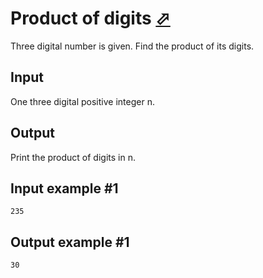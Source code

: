 # Product of digits [⬀](https://www.e-olymp.com/en/problems/906)
Three digital number is given. Find the product of its digits.

## Input
One three digital positive integer n.

## Output
Print the product of digits in n.

## Input example #1
```
235
```

## Output example #1
```
30
```

